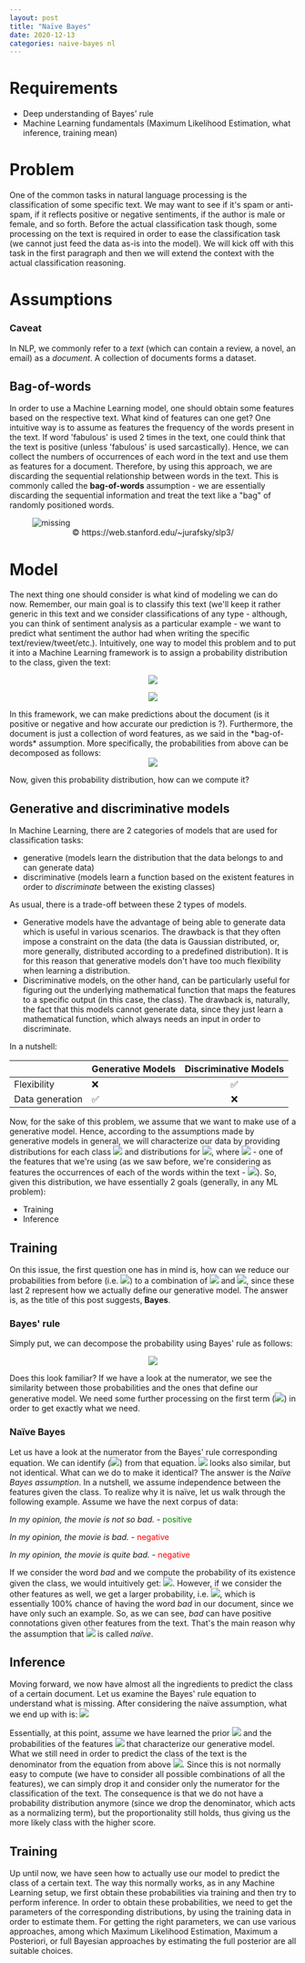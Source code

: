 ```yaml
---
layout: post
title: "Naïve Bayes"
date: 2020-12-13
categories: naive-bayes nl
---
```


# Requirements
- Deep understanding of Bayes' rule
- Machine Learning fundamentals (Maximum Likelihood Estimation, what inference, training mean)

# Problem

One of the common tasks in natural language processing is the classification of some specific text. We may want to see if it's spam or anti-spam, if it reflects positive or negative sentiments, if the author is male or female, and so forth. Before the actual classification task though, some processing on the text is required in order to ease the classification task (we cannot just feed the data as-is into the model). We will kick off with this task in the first paragraph and then we will extend the context with the actual classification reasoning.

# Assumptions

### Caveat

In NLP, we commonly refer to a *text* (which can contain a review, a novel, an email) as a _document_. A collection of documents forms a dataset.

## Bag-of-words 

In order to use a Machine Learning model, one should obtain some features based on the respective text. What kind of features can one get? One intuitive way is to assume as features the frequency of the words present in the text. If word 'fabulous' is used 2 times in the text, one could think that the text is positive (unless 'fabulous' is used sarcastically). Hence, we can collect the numbers of occurrences of each word in the text and use them as features for a document. Therefore, by using this approach, we are discarding the sequential relationship between words in the text. This is commonly called the **bag-of-words** assumption - we are essentially discarding the sequential information and treat the text like a "bag" of randomly positioned words.

<figure>
    <img src="{{ site.baseurl }}/img/bagofwords.png" alt='missing' />
    <figcaption align="center">© https://web.stanford.edu/~jurafsky/slp3/</figcaption>
</figure>

# Model

The next thing one should consider is what kind of modeling we can do now. Remember, our main goal is to classify this text (we'll keep it rather generic in this text and we consider classifications of any type - although, you can think of sentiment analysis as a particular example - we want to predict what sentiment the author had when writing the specific text/review/tweet/etc.). Intuitively, one way to model this problem and to put it into a Machine Learning framework is to assign a probability distribution to the class, given the text:

<div align="center">

<img src="https://render.githubusercontent.com/render/math?math=P(positive | text) = <some\_prob>
">
</div>

<div align="center">

<img src="https://render.githubusercontent.com/render/math?math=P(negative | text) = 1 - <some\_prob>
">

</div>
In this framework, we can make predictions about the document (is it positive or negative and how accurate our prediction is ?). Furthermore, the document is just a collection of word features, as we said in the *bag-of-words* assumption. More specifically, the probabilities from above can be decomposed as follows:
<div align="center">

<img src="https://render.githubusercontent.com/render/math?math=P(positive | text) = P(positive | word\_freq_1 , word\_freq_2, ...)">

</div>

Now, given this probability distribution, how can we compute it?

## Generative and discriminative models

In Machine Learning, there are 2 categories of models that are used for classification tasks:

- generative (models learn the distribution that the data belongs to and can generate data)
- discriminative (models learn a function based on the existent features in order to _discriminate_ between the existing classes)

As usual, there is a trade-off between these 2 types of models.

- Generative models have the advantage of being able to generate data which is useful in various scenarios. The drawback is that they often impose a constraint on the data (the data is Gaussian distributed, or, more generally, distributed according to a predefined distribution). It is for this reason that generative models don't have too much flexibility when learning a distribution.
- Discriminative models, on the other hand, can be particularly useful for figuring out the underlying mathematical function that maps the features to a specific output (in this case, the class). The drawback is, naturally, the fact that this models cannot generate data, since they just learn a mathematical function, which always needs an input in order to discriminate.

In a nutshell:

|                 | Generative Models  | Discriminative Models |
| :-------------- | :----------------- | :-------------------: |
| Flexibility     | :x:                |  :white_check_mark:   |
| Data generation | :white_check_mark: |          :x:          |

Now, for the sake of this problem, we assume that we want to make use of a generative model. Hence, according to the assumptions made by generative models in general, we will characterize our data by providing distributions for each class <img src="https://render.githubusercontent.com/render/math?math=P(c)"> and distributions for <img src="https://render.githubusercontent.com/render/math?math=P(f_i | c)">, where <img src="https://render.githubusercontent.com/render/math?math=f_i"> - one of the features that we're using (as we saw before, we're considering as features the occurrences of each of the words within the text - <img src="https://render.githubusercontent.com/render/math?math=f_i=word\_freq_i">). So, given this distribution, we have essentially 2 goals (generally, in any ML problem):
- Training
- Inference

## Training
On this issue, the first question one has in mind is, how can we reduce our probabilities from before (i.e. <img src="https://render.githubusercontent.com/render/math?math=P(positive | text) = P(positive | word\_freq_1 , word\_freq_2, ...)">) to a combination of <img src="https://render.githubusercontent.com/render/math?math=P(c)"> and <img src="https://render.githubusercontent.com/render/math?math=P(f_i | c)">, since these last 2 represent how we actually define our generative model. The answer is, as the title of this post suggests, **Bayes**.
### Bayes' rule
Simply put, we can decompose the probability using Bayes' rule as follows:

<div align="center">

<img src="https://render.githubusercontent.com/render/math?math=P(positive | word\_freq_1 , word\_freq_2, ...) = \frac{P(word\_freq_1 , word\_freq_2, ... | positive) \cdot P(positive)}{P(word\_freq_1 , word\_freq_2, ...)}">

</div>

Does this look familiar? If we have a look at the numerator, we see the similarity between those probabilities and the ones that define our generative model. We need some further processing on the first term (<img src="https://render.githubusercontent.com/render/math?math=P(positive | word\_freq_1 , word\_freq_2, ...)">) in order to get exactly what we need.

### Naïve Bayes
Let us have a look at the numerator from the Bayes' rule corresponding equation. We can identify (<img src="https://render.githubusercontent.com/render/math?math=P(positive)">) from that equation. <img src="https://render.githubusercontent.com/render/math?math=P(positive | word\_freq_1 , word\_freq_2, ...))"> looks also similar, but not identical. What can we do to make it identical? The answer is the *Naïve Bayes assumption*. In a nutshell, we assume independence between the features given the class. To realize why it is naïve, let us walk through the following example. Assume we have the next corpus of data:
<p style="text-align: center;">

*In my opinion, the movie is not so bad.* - <span style="color:green">positive</span>

</p>

<p style="text-align: center;">

*In my opinion, the movie is bad.* - <span style="color:red">negative</span>

</p>

<p style="text-align: center;">

*In my opinion, the movie is quite bad.* - <span style="color:red">negative</span>

</p>

If we consider the word *bad* and we compute the probability of its existence given the class, we would intuitively get: <img src="https://render.githubusercontent.com/render/math?math=P(bad|positive) = \frac{1}{3})">. However, if we consider the other features as well, we get a larger probability, i.e. <img src="https://render.githubusercontent.com/render/math?math=P(bad|positive, not, so) = 1">, which is essentially 100% chance of having the word *bad* in our document, since we have only such an example. So, as we can see, *bad* can have positive connotations given other features from the text. That's the main reason why the assumption that <img src="https://render.githubusercontent.com/render/math?math=P(bad|positive, not, so) = P(bad|positive)"> is called *naïve*.

## Inference
Moving forward, we now have almost all the ingredients to predict the class of a certain document. Let us examine the Bayes' rule equation to understand what is missing. After considering the naïve assumption, what we end up with is:
<img src="https://render.githubusercontent.com/render/math?math=P(positive | word\_freq_1 , word\_freq_2, ...) = \frac{P(word\_freq_1 | positive) \cdot P( word\_freq_2|positive) \cdot ... \cdot P(positive)}{P(word\_freq_1 , word\_freq_2, ...)}">

Essentially, at this point, assume we have learned the prior <img src="https://render.githubusercontent.com/render/math?math=P(positive)"> and the probabilities of the features <img src="https://render.githubusercontent.com/render/math?math=P(word\_freq|class)"> that characterize our generative model. What we still need in order to predict the class of the text is the denominator from the equation from above <img src="https://render.githubusercontent.com/render/math?math=P(word\_freq1, word\_freq2, ...)">. Since this is not normally easy to compute (we have to consider all possible combinations of all the features), we can simply drop it and consider only the numerator for the classification of the text. The consequence is that we do not have a probability distribution anymore (since we drop the denominator, which acts as a normalizing term), but the proportionality still holds, thus giving us the more likely class with the higher score.
## Training
Up until now, we have seen how to actually use our model to predict the class of a certain text. The way this normally works, as in any Machine Learning setup, we first obtain these probabilities via training and then try to perform inference. In order to obtain these probabilities, we need to get the parameters of the corresponding distributions, by using the training data in order to estimate them. For getting the right parameters, we can use various approaches, among which Maximum Likelihood Estimation, Maximum a Posteriori, or full Bayesian approaches by estimating the full posterior are all suitable choices.
